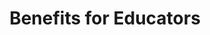 ---
title: Benefits for Educators

components:
- component_name: tabBar
  tabBarItems:
  - img_src: "assets/img/random-img3.svg"
    label: Educators

  - img_src: "assets/img/hero-test.svg"
    label: Self-study
    url: benefits-self-study

- component_name: hero
  supertitle: Benefits for Educators
  title: A better way to practice and assess
  img_src: "assets/img/hero/benefits-hero.svg"
  
- component_name: preFooter
---